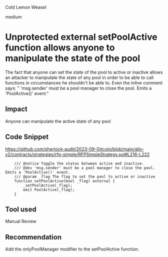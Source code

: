 Cold Lemon Weasel

medium

# Unprotected external setPoolActive function allows anyone to manipulate the state of the pool
The fact that anyone can set the state of the pool to active or inactive allows an attacker to manipulate the state of any pool in order to be able to call functions in circumstances he shouldn't be able to. Even the inline comment says: " 'msg.sender' must be a pool manager to close the pool. Emits a 'PoolActive()' event."

## Impact
Anyone can manipulate the active state of any pool

## Code Snippet
https://github.com/sherlock-audit/2023-09-Gitcoin/blob/main/allo-v2/contracts/strategies/rfp-simple/RFPSimpleStrategy.sol#L216-L222

```solidity
    /// @notice Toggle the status between active and inactive.
    /// @dev 'msg.sender' must be a pool manager to close the pool. Emits a 'PoolActive()' event.
    /// @param _flag The flag to set the pool to active or inactive
    function setPoolActive(bool _flag) external {
        _setPoolActive(_flag);
        emit PoolActive(_flag);
    }
```

## Tool used

Manual Review

## Recommendation

Add the onlyPoolManager modifier to the setPoolActive function.